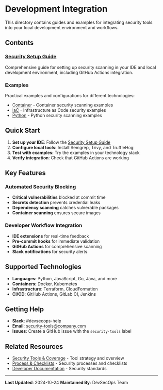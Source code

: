 # Development Integration

This directory contains guides and examples for integrating security tools into your local development environment and workflows.

## Contents

### [Security Setup Guide](Security%20Setup%20Guide.md)
Comprehensive guide for setting up security scanning in your IDE and local development environment, including GitHub Actions integration.

### Examples
Practical examples and configurations for different technologies:
- [Container](Examples/Container/) - Container security scanning examples
- [IaC](Examples/IaC/) - Infrastructure as Code security examples
- [Python](Examples/Python/) - Python security scanning examples

## Quick Start

1. **Set up your IDE**: Follow the [Security Setup Guide](Security%20Setup%20Guide.md)
2. **Configure local tools**: Install Semgrep, Trivy, and TruffleHog
3. **Test with examples**: Try the examples in your technology stack
4. **Verify integration**: Check that GitHub Actions are working

## Key Features

### Automated Security Blocking
- **Critical vulnerabilities** blocked at commit time
- **Secrets detection** prevents credential leaks
- **Dependency scanning** catches vulnerable packages
- **Container scanning** ensures secure images

### Developer Workflow Integration
- **IDE extensions** for real-time feedback
- **Pre-commit hooks** for immediate validation
- **GitHub Actions** for comprehensive scanning
- **Slack notifications** for security alerts

## Supported Technologies

- **Languages**: Python, JavaScript, Go, Java, and more
- **Containers**: Docker, Kubernetes
- **Infrastructure**: Terraform, CloudFormation
- **CI/CD**: GitHub Actions, GitLab CI, Jenkins

## Getting Help

- **Slack**: #devsecops-help
- **Email**: security-tools@company.com
- **Issues**: Create a GitHub issue with the `security-tools` label

## Related Resources

- [Security Tools & Coverage](../Security%20Tools%20&%20Coverage/) - Tool strategy and overview
- [Process & Checklists](../Process%20&%20Checklists/) - Security processes and checklists
- [Developer Documentation](../1.%20Foundation%20&%20Prevention/2.%20Developer%20Documentation/) - Security standards

---

**Last Updated**: 2024-10-24
**Maintained By**: DevSecOps Team